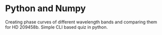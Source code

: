 # Python and Numpy
Creating phase curves of different wavelength bands and comparing them for HD 209458b. 
Simple CLI based quiz in python. 
